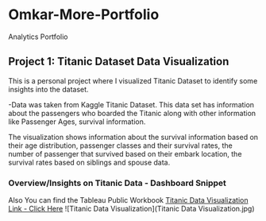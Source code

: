 # Omkar-More-Portfolio
Analytics Portfolio

## Project 1: Titanic Dataset Data Visualization
This is a personal project where I visualized Titanic Dataset to identify some insights into the dataset.

-Data was taken from Kaggle Titanic Dataset.
This data set has information about the passengers who boarded the Titanic along with other information like Passenger Ages, survival information.

The visualization shows information about the survival information based on their age distribution, passenger classes and their survival rates, the number of passenger that survived based on their embark location, the survival rates based on siblings and spouse data.

### Overview/Insights on Titanic Data - Dashboard Snippet
Also You can find the Tableau Public Workbook [Titanic Data Visualization Link - Click Here](https://public.tableau.com/app/profile/omkar.more3781/viz/TitanicDataVisualization_16464837715320/Dashboard1) 
![Titanic Data Visualization](Titanic Data Visualization.jpg)
